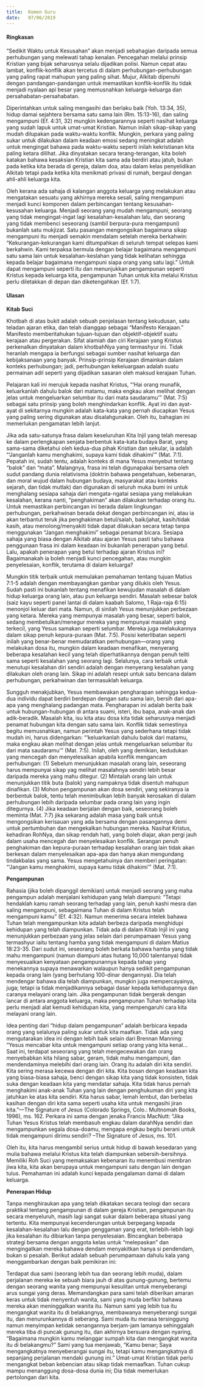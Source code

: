 ```yaml
---
title:  Komen Guru
date:   07/06/2019
---
```


#### Ringkasan

“Sedikit Waktu untuk Kesusahan” akan menjadi sebahagian daripada semua perhubungan yang melewati tahap kenalan.  Pencegahan melalui prinsip Kristian yang bijak seharusnya selalu dijadikan polisi.  Namun cepat atau lambat, konflik-konflik akan tercetus di dalam perhubungan-perhubungan yang paling rapat mahupun yang paling sihat.  Mujur, Alkitab dipenuhi dengan pandangan-pandangan untuk memastikan konflik-konflik itu tidak menjadi nyalaan api besar yang memusnahkan keluarga-keluarga dan persahabatan-persahabatan.

Diperintahkan untuk saling mengasihi dan berlaku baik (Yoh. 13:34, 35), hidup damai sejahtera bersama satu sama lain (Rm. 15:13-16), dan saling mengampuni (Ef. 4:31, 32) mungkin kedengarannya seperti nasihat keluarga yang sudah lapuk untuk umat-umat Kristian.  Namun inilah sikap-sikap yang mudah dilupakan pada waktu-waktu konflik.  Mungkin, perkara yang paling sukar untuk dilakukan dalam keadaan emosi sedang meningkat adalah untuk mengingat bahawa pada waktu-waktu seperti inilah kekristianan kita paling ketara dilihat.  Jika dinyatakan secara terang-terangan, kita boleh katakan bahawa kesaksian Kristian kita sama ada berdiri atau jatuh, bukan pada ketika kita berada di gereja, dalam doa, atau dalam kelas penyelidikan Alkitab tetapi pada ketika kita menikmati privasi di rumah, bergaul dengan ahli-ahli keluarga kita.

Oleh kerana ada sahaja di kalangan anggota keluarga yang melakukan atau mengatakan sesuatu yang akhirnya mereka sesali, saling mengampuni menjadi kunci komponen dalam perbincangan tentang kesusahan-kesusahan keluarga.  Menjadi seorang yang mudah mengampuni, seorang yang tidak mengingat-ingat lagi kesalahan-kesalahan lalu, dan seorang yang tidak membenci seseorang (sambil berpura-pura mengampuni) bukanlah satu mukjizat.  Satu pasangan mengongsikan bagaimana sikap mengampuni itu menjadi semakin mendalam setelah mereka berkahwin: “Kekurangan-kekurangan kami ditumpahkan di seluruh tempat selepas kami berkahwin.  Kami terpaksa bermula dengan belajar bagaimana mengampuni satu sama lain untuk kesalahan-keslahan yang tidak kelihatan sehingga kepada belajar bagaimana mengampuni siapa orang yang satu lagi.”  Untuk dapat mengampuni seperti itu dan menunjukkan pengampunan seperti Kristus kepada keluarga kita, pengampunan Tuhan untuk kita melalui Kristus perlu diletakkan di depan dan diketengahkan (Ef. 1:7).

#### Ulasan

**Kitab Suci**

Khotbah di atas bukit adalah sebuah penjelasan tentang kekudusan, satu teladan ajaran etika, dan telah dianggap sebagai “Manifesto Kerajaan.”  Manifesto memberitahukan tujuan-tujuan dan objektif-objektif suatu kerajaan atau pergerakan.  Sifat alamiah dan ciri Kerajaan yang Kristus perkenalkan dinyatakan dalam khotbahNya yang termashyur ini.  Tidak heranlah mengapa ia berfungsi sebagai sumber nasihat keluarga dan kebijaksanaan yang banyak.  Prinsip-prinsip Kerajaan dimainkan dalam konteks perhubungan; jadi, perhubungan kekeluargaan adalah suatu permainan adil seperti yang dijadikan sasaran oleh maksud kerajaan Tuhan.

Pelajaran kali ini merujuk kepada nasihat Kristus, “‘Hai orang munafik, keluarkanlah dahulu balok dari matamu, maka engkau akan melihat dengan jelas untuk mengeluarkan selumbar itu dari mata saudaramu’” (Mat. 7:5) sebagai satu prinsip yang boleh menghindarkan konflik.  Ayat ini dan ayat-ayat di sekitarnya mungkin adalah kata-kata yang pernah diucapkan Yesus yang paling sering digunakan atau disalahgunakan.  Oleh itu, bahagian ini memerlukan pengamatan lebih lanjut.

Jika ada satu-satunya frasa dalam keseluruhan Kita Injil yang telah meresap ke dalam perlengkapan senjata berbentuk kata-kata budaya Barat, yang sama-sama diketahui oleh kedua-dua pihak Kristian dan sekular, ia adalah “‘Janganlah kamu menghakimi, supaya kami tidak dihakimi’” (Mat. 7:1).  Pepatah ini, sudah tentu, adalah konteks di mana Yesus menyebut tentang “balok” dan “mata”.  Malangnya, frasa ini telah digunapakai bersama oleh sudut pandang dunia relativisma (doktrin bahawa pengetahuan, kebenaran, dan moral wujud dalam hubungan budaya, masyarakat atau konteks sejarah, dan tidak mutlak) dan digunakan di seluruh muka bumi ini untuk menghalang sesiapa sahaja dari mengata-ngatai sesiapa yang melakukan kesalahan, kerana nanti, “penghakiman” akan dilakukan terhadap orang itu.  Untuk memastikan perbincangan ini berada dalam lingkungan perhubungan, perkahwinan berada dekat dengan perbincangan ini, atau ia akan terbantut teruk jika penghakiman betul/salah, baik/jahat, kasih/tidak kasih, atau menolong/menyakiti tidak dapat dilakukan secara tetap tanpa menggunakan “Jangan menghakimi” sebagai penamat bicara.  Sesiapa sahaja yang biasa dengan Alkitab atau ajaran Yesus pasti tahu bahawa penggunaan frasa ini dalam keadaan ini bukanlah penerapan yang betul.  Lalu, apakah penerapan yang betul terhadap ajaran Kristus ini?  Bagaimanakah ia boleh menjadi kunci pencegahan, atau mungkin penyelesaian, konflik, terutama di dalam keluarga?

Mungkin titik terbaik untuk memulakan pemahaman tentang tujuan Matius 7:1-5 adalah dengan membayangkan gambar yang dilukis oleh Yesus.   Sudah pasti ini bukanlah tentang menafikan kewujudan masalah di dalam hidup keluarga orang lain, atau pun keluarga sendiri.  Masalah sebesar balok (saiz kayu seperti panel lantai di dalam kaabah Salomo, 1 Raja-raja 6:15) menonjol keluar dari mata.  Namun, di sinilah Yesus menunjukkan perbezaan yang ketara.  Mereka yang mempunyai masalah yang besar, seperti balok, sedang membetulkan/menegur mereka yang mempunyai masalah yang terkecil, yang Yesus samakan seperti selumbar.  Mereka juga melakukannya dalam sikap penuh kepura-puraan (Mat. 7:5).  Posisi keterlibatan seperti inilah yang benar-benar memudaratkan perhubungan—orang yang melakukan dosa itu, mungkin dalam keadaan menafikan, menyerang beberapa kesalahan kecil yang telah diperhatikannya dengan penuh teliti sama seperti kesalahan yang seorang lagi.  Selalunya, cara terbaik untuk menutupi kesalahan diri sendiri adalah dengan menyerang kesalahan yang dilakukan oleh orang lain.  Sikap ini adalah resepi untuk satu bencana dalam perhubungan, perkahwinan dan termasuklah keluarga.

Sungguh menakjubkan, Yesus membawakan pengharapan sehingga kedua-dua individu dapat berdiri berdepan dengan satu sama lain, bersih dari apa-apa yang menghalang padangan mata.  Pengharapan ini adalah berita baik untuk hubungan-hubungan di antara suami, isteri, ibu bapa, anak-anak dan adik-beradik.  Masalah kita, isu kita atau dosa kita tidak seharusnya menjadi penamat hubungan kita dengan satu sama lain.  Konflik tidak semestinya begitu memusnahkan, namun perintah Yesus yang sederhana tetapi tidak mudah ini, harus didengarkan: “‘keluarkanlah dahulu balok dari matamu, maka engkau akan melihat dengan jelas untuk mengeluarkan selumbar itu dari mata saudaramu’” (Mat. 7:5).  Inilah, oleh yang demikian, kedudukan yang mencegah dan menyelesaikan apabila konflik mengancam perhubungan: (1) Sebelum menunjukkan masalah orang lain, seseorang harus mempunyai sikap yag melihat masalahnya sendiri lebih besar daripada mereka yang mahu ditegur.  (2) Mintalah orang lain untuk menunjukkan titik buta (balok) yang nampaknya tidak disentuh mahupun dinafikan. (3) Mohon pengampunan akan dosa sendiri, yang sekiranya ia berbentuk balok, tentu telah menimbulkan lebih banyak kerosakan di dalam perhubungan lebih daripada selumbar pada orang lain yang ingin ditegurnya.  (4)  Jika keadaan berjalan dengan baik, seseorang boleh meminta (Mat. 7:7) jika sekarang adalah masa yang baik untuk mengongsikan kerisauan yang ada bersama dengan pasangannya demi untuk pertumbuhan dan mengekalkan hubungan mereka.  Nasihat Kristus, kehadiran RohNya, dan sikap rendah hati, yang boleh diajar, akan pergi jauh dalam usaha mencegah dan menyelesaikan konflik.   Serangan penuh penghakiman dan kepura-puraan terhadap kesalahan orang lain tidak akan berkesan dalam menyelesaikan apa-apa dan hanya akan mengundang tindakbalas yang sama.  Yesus mengetahuinya dan memberi peringatan: “‘Jangan kamu menghakimi, supaya kamu tidak dihakimi’” (Mat. 7:1).

**Pengampunan**

Rahasia (jika boleh dipanggil demikian) untuk menjadi seorang yang maha pengampun adalah menjalani kehidupan yang telah diampuni: “Tetapi hendaklah kamu ramah seorang terhadap yang lain, penuh kashi mesra dan saling mengampuni, sebagaimana Tuhan di dalam Kristus telah mengampuni kamu” (Ef. 4:32).  Namun menerima secara intelek bahawa Tuhan telah mengampunkan kita adalah berbeza daripada menghidupi kehidupan yang telah diampunkan.  Tidak ada di dalam Kitab Injil ini yang menunjukkan perbezaan yang jelas selain dari perumpamaan Yesus yang termashyur iaitu tentang hamba yang tidak mengampuni di dalam Matius 18:23-35.  Dari sudut ini, seseorang boleh berkata bahawa hamba yang tidak mahu mengampuni (namun diampuni atas hutang 10,000 talentanya) tidak menyesuaikan kenyataan pengampunannya kepada tahap yang menekannya supaya menawarkan walaupun hanya sedikit pengampunan kepada orang lain (yang berhutang 100-dinar dengannya).  Dia telah mendengar bahawa dia telah diampunkan, mungkin juga mempercayainya, juga; tetapi ia tidak menjadikannya sebagai dasar kepada kehidupannya dan caranya melayani orang lain.  Jika pengampunan tidak bergerak dengan lancar di antara anggota keluarga, maka pengampunan Tuhan terhadap kita perlu menjadi alat kemudi kehidupan kita, yang mempengaruhi cara kita melayani orang lain.

Idea penting dari “hidup dalam pengampunan” adalah berbicara kepada orang yang selalunya paling sukar untuk kita maafkan.  Tidak ada yang mengutarakan idea ini dengan lebih baik selain dari Brennan Manning: “Yesus mencabar kita untuk mengampuni setiap orang yang kita kenal… Saat ini, terdapat seseorang yang telah mengecewakan dan orang menyebabkan kita hilang sabar, geram, tidak mahu mengampuni, dan mendendaminya melebihi dari orang lain.  Orang itu adalah diri kita sendiri.  Kita sering merasa kecewa dengan diri kita.  Kita bosan dengan keadaan kita yang biasa-biasa sahaja, benci dengan sikap kita yang tidak konsisten, tidak suka dengan keadaan kita yang mendatar sahaja.  Kita tidak harus pernah menghakimi anak-anak Tuhan yang lain dengan penghukuman diri yang kita jatuhkan ke atas kita sendiri.  Kita harus sabar, lemah lembut, dan berbelas kasihan dengan diri kita sama seperti usaha kita untuk mengasihi jiran kita.”—The Signature of Jesus (Colorado Springs, Colo.: Multnomah Books, 1996), ms. 162.  Perkara ini sama dengan jenaka Francis MacNutt: “Jika Tuhan Yesus Kristus telah membasuh engkau dalam darahNya sendiri dan mengampunkan segala dosa-doamu, mengapa engkau begitu berani untuk tidak mengampuni dirimu sendiri? –The Signature of Jesus, ms. 101.

Oleh itu, kita harus mengambil serius untuk hidup di bawah kesedaran yang mulia bahawa melalui Kristus kita telah diampunkan sebersih-bersihnya.  Memiliki Roh Suci yang memaksakan kebenaran itu menembusi membran jiwa kita, kita akan berupaya untuk mengampuni satu dengan lain dengan tulus.  Pemahaman ini adalah kunci kepada pengalaman damai di dalam keluarga.

**Penerapan Hidup**

Tanpa menghiraukan apa yang telah dikatakan secara teologi dan secara praktikal tentang pengampunan di dalam gereja Kristian, pengampunan itu secara menyeluruh, masih lagi sangat sukar dalam beberapa situasi yang tertentu.  Kita mempunyai kecenderungan untuk berpegang kepada kesalahan-kesalahan lalu dengan genggaman yang erat, terlebih-lebih lagi jika kesalahan itu dibiarkan tanpa penyelesaian.  Bincangkan beberapa strategi bersama dengan anggota kelas untuk “melepaskan” dan mengingatkan mereka bahawa dendam menyakitkan hanya si pendendam, bukan si pesalah.  Berikut adalah sebuah perumpamaan dahulu kala yang menggambarkan dengan baik pemikiran ini:

Terdapat dua sami (seorang lebih tua dan seorang lebih muda), dalam perjalanan mereka ke sebuah biara jauh di atas gunung-gunung, bertemu dengan seorang wanita yang mempunyai kesulitan untuk menyeberangi arus sungai yang deras.  Memandangkan para sami telah diberikan amaran keras untuk tidak menyentuh wanita, sami yang muda berfikir bahawa mereka akan meninggalkan wanita itu.  Namun sami yag lebih tua itu mengangkat wanita itu di belakangnya, membawanya menyeberangi sungai itu, dan menurunkannya di seberang.  Sami muda itu merasa tersinggung namun menyimpan ketidak senangannya berjam-jam lamanya sehinggalah mereka tiba di puncak gunung itu, dan akhirnya bersuara dengan nyaring, “Bagaimana mungkin kamu melanggar sumpah kita dan mengangkat wanita itu di belakangmu?”  Sami yang tua menjawab, “Kamu benar; Saya mengangkatnya menyeberangai sungai itu, tetapi kamu mengangkatnya di sepanjang perjalanan mendaki gunung ini.”  Umat-umat Kristian tidak perlu mengangkat beban kebencian atau sikap tidak memaafkan.  Tuhan cukup mampu menanggung dosa-dosa dunia ini; Dia tidak memerlukan pertolongan dari kita.